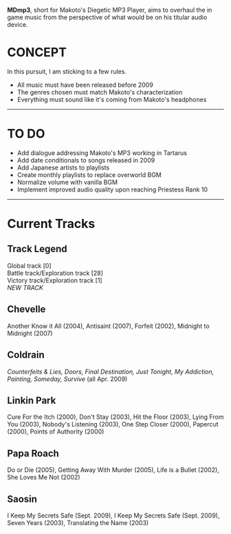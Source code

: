 **MDmp3**, short for Makoto's Diegetic MP3 Player, aims to overhaul the in game music from the perspective of what would be on his titular audio device.  

CONCEPT
=======

In this pursuit, I am sticking to a few rules.  

*   All music must have been released before 2009
*   The genres chosen must match Makoto's characterization
*   Everything must sound like it's coming from Makoto's headphones  
    

* * *

TO DO
=====

*   Add dialogue addressing Makoto's MP3 working in Tartarus
*   Add date conditionals to songs released in 2009
*   Add Japanese artists to playlists
*   Create monthly playlists to replace overworld BGM
*   Normalize volume with vanilla BGM
*   Implement improved audio quality upon reaching Priestess Rank 10

* * *

Current Tracks
==============

Track Legend
------------

Global track \[0\]  
Battle track/Exploration track \[28\]  
Victory track/Exploration track \[1\]  
_NEW TRACK_  

Chevelle
--------

Another Know it All (2004), Antisaint (2007), Forfeit (2002), Midnight to Midnight (2007)  
  

Coldrain
--------

_Counterfeits & Lies, Doors, Final Destination, Just Tonight, My Addiction, Painting, Someday, Survive_ (all Apr. 2009)  
  

Linkin Park
-----------

Cure For the Itch (2000), Don't Stay (2003), Hit the Floor (2003), Lying From You (2003), Nobody's Listening (2003), One Step Closer (2000), Papercut (2000), Points of Authority (2000)  

Papa Roach
----------

Do or Die (2005), Getting Away With Murder (2005), Life is a Bullet (2002), She Loves Me Not (2002)  

Saosin
------

I Keep My Secrets Safe (Sept. 2009), I Keep My Secrets Safe (Sept. 2009), Seven Years (2003), Translating the Name (2003)  
